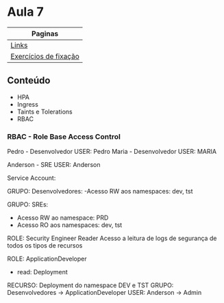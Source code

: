 # Aula 7

| Paginas                                  |
| ---------------------------------------- |
| [Links](./links_aula.md)                 |
| [Exercícios de fixação](./exercicios.MD) |


## Conteúdo

- HPA
- Ingress
- Taints e Tolerations
- RBAC



### RBAC - Role Base Access Control


Pedro - Desenvolvedor
USER: Pedro
Maria - Desenvolvedor
USER: MARIA

Anderson - SRE
USER: Anderson


Service Account: 

GRUPO: Desenvolvedores:
  -Acesso RW aos namespaces: dev, tst

GRUPO: SREs:
 - Acesso RW ao namespace: PRD  
 - Acesso RO aos namespaces: dev, tst


ROLE: Security Engineer Reader
   Acesso a leitura de logs de segurança de todos os tipos de recursos

ROLE: ApplicationDeveloper
  - read: Deployment


RECURSO: Deployment do namespace DEV e TST
   GRUPO: Desenvolvedores -> ApplicationDeveloper
   USER: Anderson -> Admin



